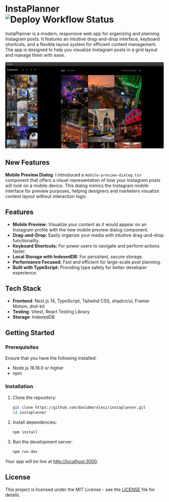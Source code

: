 # InstaPlanner ![Deploy Workflow Status](https://github.com/davidmoralesz/instaplanner/actions/workflows/deploy_workflow.yml/badge.svg)

InstaPlanner is a modern, responsive web app for organizing and planning Instagram posts. It features an intuitive drag-and-drop interface, keyboard shortcuts, and a flexible layout system for efficient content management. The app is designed to help you visualize Instagram posts in a grid layout and manage them with ease.

![InstaPlanner Screenshot](public/instaplanner_screenshot-min.png)

## New Features

**Mobile Preview Dialog**: I introduced a `mobile-preview-dialog.tsx` component that offers a visual representation of how your Instagram posts will look on a mobile device. This dialog mimics the Instagram mobile interface for preview purposes, helping designers and marketers visualize content layout without interaction logic.

## Features

- **Mobile Preview:** Visualize your content as it would appear on an Instagram profile with the new mobile preview dialog component.
- **Drag-and-Drop:** Easily organize your media with intuitive drag-and-drop functionality.
- **Keyboard Shortcuts:** For power users to navigate and perform actions faster.
- **Local Storage with IndexedDB:** For persistent, secure storage.
- **Performance Focused:** Fast and efficient for large-scale post planning.
- **Built with TypeScript:** Providing type safety for better developer experience.

## Tech Stack

- **Frontend**: Next.js 14, TypeScript, Tailwind CSS, shadcn/ui, Framer Motion, dnd-kit
- **Testing**: Vitest, React Testing Library
- **Storage**: IndexedDB

## Getting Started

### Prerequisites

Ensure that you have the following installed:

- Node.js 18.18.0 or higher
- npm

### Installation

1. Clone the repository:

   ```bash
   git clone https://github.com/davidmoralesz/instaplanner.git
   cd instaplanner
   ```

2. Install dependencies:

   ```bash
   npm install
   ```

3. Run the development server:

   ```bash
   npm run dev
   ```

Your app will be live at [http://localhost:3000](http://localhost:3000).

## License

This project is licensed under the MIT License - see the [LICENSE](LICENSE) file for details.

